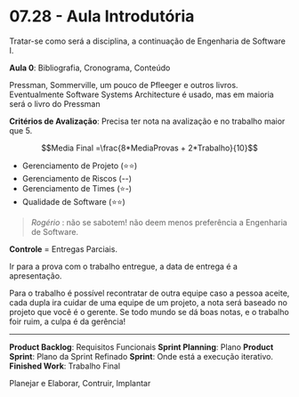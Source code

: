 # 07.28 - Aula Introdutória

Tratar-se como será a disciplina, a continuação de Engenharia de Software I.

**Aula 0**: Bibliografia, Cronograma, Conteúdo

Pressman, Sommerville, um pouco de Pfleeger e outros livros. Eventualmente Software Systems Architecture é usado, mas em maioria será o livro do Pressman

**Critérios de Avalização**: Precisa ter nota na avalização e no trabalho maior que 5.

$$Media Final =\frac{8*MediaProvas + 2*Trabalho}{10}$$

- Gerenciamento de Projeto (⭐⭐)
- Gerenciamento de Riscos (--)
- Gerenciamento de Times (⭐-)
- Qualidade de Software (⭐⭐)

> *Rogério* : não se sabotem! não deem menos preferência a Engenharia de Software.

**Controle** = Entregas Parciais.

Ir para a prova com o trabalho entregue, a data de entrega é a apresentação.

Para o trabalho é possível recontratar de outra equipe caso a pessoa aceite, cada dupla ira cuidar de uma equipe de um projeto, a nota será baseado no projeto que você é o gerente. Se todo mundo se dá boas notas, e o trabalho foir ruim, a culpa é da gerência!

---

**Product Backlog**: Requisitos Funcionais
**Sprint Planning**: Plano
**Product Sprint**: Plano da Sprint Refinado
**Sprint**: Onde está a execução iterativo.
**Finished Work**: Trabalho Final

Planejar e Elaborar, Contruir, Implantar